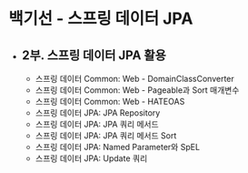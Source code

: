 # 백기선 - 스프링 데이터 JPA
- 2부. 스프링 데이터 JPA 활용
  -  
  - 스프링 데이터 Common: Web - DomainClassConverter
  - 스프링 데이터 Common: Web - Pageable과 Sort 매개변수
  - 스프링 데이터 Common: Web - HATEOAS
  - 스프링 데이터 JPA: JPA Repository
  - 스프링 데이터 JPA: JPA 쿼리 메서드
  - 스프링 데이터 JPA: JPA 쿼리 메서드 Sort
  - 스프링 데이터 JPA: Named Parameter와 SpEL
  - 스프링 데이터 JPA: Update 쿼리